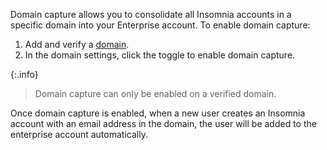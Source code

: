 Domain capture allows you to consolidate all Insomnia accounts in a specific domain into your Enterprise account.
To enable domain capture:

1. Add and verify a [domain](https://app.insomnia.rest/app/enterprise/domains/list).
1. In the domain settings, click the toggle to enable domain capture.

{:.info}
> Domain capture can only be enabled on a verified domain.

Once domain capture is enabled, when a new user creates an Insomnia account with an email address in the domain, the user will be added to the enterprise account automatically.

<!-- @TODO: Clarify what happens if there are no seats available -->